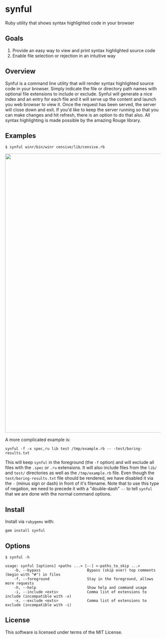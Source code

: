 # synful

Ruby utility that shows syntax highlighted code in your browser

## Goals

1. Provide an easy way to view and print syntax highlighted source code
2. Enable file selection or rejection in an intuitive way

## Overview

Synful is a command line utility that will render syntax highlighted
source code in your browser. Simply indicate the file or directory
path names with optional file extensions to include or exclude. Synful
will generate a nice index and an entry for each file and it will
serve up the content and launch you web browser to view it. Once the
request has been served, the server will close down and exit. If you'd
like to keep the server running so that you can make changes and hit
refresh, there is an option to do that also. All syntax highlighting
is made possible by the amazing Rouge library.

## Examples

```
$ synful winr/bin/winr censive/lib/censive.rb
```

<img src="https://user-images.githubusercontent.com/142875/219864590-482cb060-465c-4fbb-9fe0-3de34dea703e.png" width="900">

A more complicated example is:

```
synful -f -x spec,ru lib test /tmp/example.rb -- -test/boring-results.txt
```

This will keep `synful` in the foreground (the `-f` option) and will
exclude all files with the `.spec` or `.ru` extensions. It will also
include files from the `lib/` and `test/` directories as well as the
`/tmp/example.rb` file. Even though the `test/boring-results.txt` file
should be rendered, we have disabled it via the `-` (minus sign or dash)
in front of it's filename. Note that to use this type of negation, we
need to precede it with a "double-dash" `--` to tell `synful` that we
are done with the normal command options.

## Install

Install via `rubygems` with:

```
gem install synful
```

## Options

```
$ synful -h

usage: synful [options] <paths ...> [--] <-paths_to_skip ...>
    -b, --bypass                     Bypass (skip over) top comments (begin with "#") in files
    -f, --foreground                 Stay in the foreground, allows more requests
    -h, --help                       Show help and command usage
    -i, --include <exts>             Comma list of extensions to include (incompatible with -x)
    -x, --exclude <exts>             Comma list of extensions to exclude (incompatible with -i)
```

## License

This software is licensed under terms of the MIT License.
